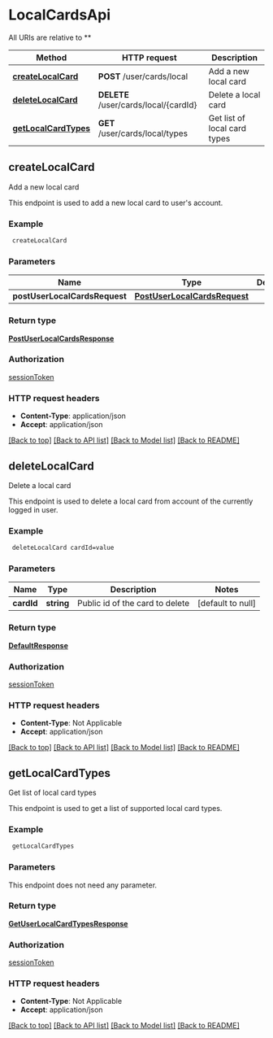 # LocalCardsApi

All URIs are relative to **

Method | HTTP request | Description
------------- | ------------- | -------------
[**createLocalCard**](LocalCardsApi.md#createLocalCard) | **POST** /user/cards/local | Add a new local card
[**deleteLocalCard**](LocalCardsApi.md#deleteLocalCard) | **DELETE** /user/cards/local/{cardId} | Delete a local card
[**getLocalCardTypes**](LocalCardsApi.md#getLocalCardTypes) | **GET** /user/cards/local/types | Get list of local card types



## createLocalCard

Add a new local card

This endpoint is used to add a new local card to user's account.

### Example

```bash
 createLocalCard
```

### Parameters


Name | Type | Description  | Notes
------------- | ------------- | ------------- | -------------
 **postUserLocalCardsRequest** | [**PostUserLocalCardsRequest**](PostUserLocalCardsRequest.md) |  |

### Return type

[**PostUserLocalCardsResponse**](PostUserLocalCardsResponse.md)

### Authorization

[sessionToken](../README.md#sessionToken)

### HTTP request headers

- **Content-Type**: application/json
- **Accept**: application/json

[[Back to top]](#) [[Back to API list]](../README.md#documentation-for-api-endpoints) [[Back to Model list]](../README.md#documentation-for-models) [[Back to README]](../README.md)


## deleteLocalCard

Delete a local card

This endpoint is used to delete a local card from account of the currently logged in user.

### Example

```bash
 deleteLocalCard cardId=value
```

### Parameters


Name | Type | Description  | Notes
------------- | ------------- | ------------- | -------------
 **cardId** | **string** | Public id of the card to delete | [default to null]

### Return type

[**DefaultResponse**](DefaultResponse.md)

### Authorization

[sessionToken](../README.md#sessionToken)

### HTTP request headers

- **Content-Type**: Not Applicable
- **Accept**: application/json

[[Back to top]](#) [[Back to API list]](../README.md#documentation-for-api-endpoints) [[Back to Model list]](../README.md#documentation-for-models) [[Back to README]](../README.md)


## getLocalCardTypes

Get list of local card types

This endpoint is used to get a list of supported local card types.

### Example

```bash
 getLocalCardTypes
```

### Parameters

This endpoint does not need any parameter.

### Return type

[**GetUserLocalCardTypesResponse**](GetUserLocalCardTypesResponse.md)

### Authorization

[sessionToken](../README.md#sessionToken)

### HTTP request headers

- **Content-Type**: Not Applicable
- **Accept**: application/json

[[Back to top]](#) [[Back to API list]](../README.md#documentation-for-api-endpoints) [[Back to Model list]](../README.md#documentation-for-models) [[Back to README]](../README.md)

